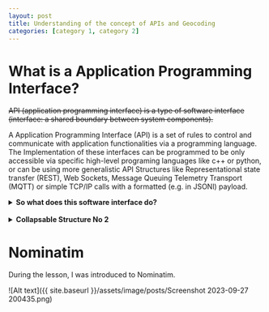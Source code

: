 ```yaml
---
layout: post
title: Understanding of the concept of APIs and Geocoding
categories: [category 1, category 2]
---
```

# What is a Application Programming Interface?

~~API (application programming interface) is a type of software interface (interface: a shared boundary between system components).~~

A Application Programming Interface (API) is a set of rules to control and communicate with application functionalities via a programming language. The Implementation of these interfaces can be programmed to be only accessible via specific high-level programing languages like c++ or python, or can be using more generalistic API Structures like Representational state transfer (REST), Web Sockets, Message Queuing Telemetry Transport (MQTT) or simple TCP/IP calls with a formatted (e.g. in JSONl) payload.

<details>
<summary><b>So what does this software interface do?</b></summary>

>In building applications, an API simplifies programming by abstracting the underlying implementation and only exposing objects or actions the developers needs.<br>
While a graphical interface for an email client might provide a user with a button that performs all the steps for fetching and highlighting new emails, an API for file input/output might give the developer a function that copies a file from one location to another without requiring that the developer understand the file system operations occurring behind the scenes. 
>
> Clarke, Steven (2004). "Measuring API Usability". Dr. Dobb's. https://www.drdobbs.com/windows/measuring-api-usability/184405654
</details><br>

<details>
<summary><b>Collapsable Structure No 2</b></summary>

> # This is a header
> Test 123
> # Another Block Quote
>
> If everything is marked as a block quote multiple lines can be achieved too this way!

> Splitting them up is super simple too.
> 
> unordered list:
> - Note A
> - Note B
> 
> Ordered list:
> 1. Ordered List 1
> 1. Ordered List 1 (numbering in md is not important)
>
> > ofc nesting theses are possible too!
> > 
> > second line
>  
> a
> > # This is a header
> >
> > 1. Item One
> > 2. Item Two
>
> ```python 
> #!/usr/bin/python
> # Code Block:
> def code_block_py():
>    print('Hello World')
> ```
</details>


# Nominatim

During the lesson, I was introduced to Nominatim.  

![Alt text]({{ site.baseurl }}/assets/image/posts/Screenshot 2023-09-27 200435.png)
